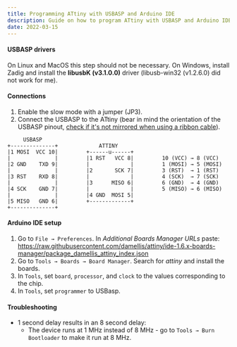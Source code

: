 ```yaml
---
title: Programming ATtiny with USBASP and Arduino IDE
description: Guide on how to program ATtiny with USBASP and Arduino IDE
date: 2022-03-15
---
```


#### USBASP drivers
On Linux and MacOS this step should not be necessary. On Windows, install Zadig and install the **libusbK (v3.1.0.0)** driver (libusb-win32 (v1.2.6.0) did not work for me).

#### Connections
1. Enable the slow mode with a jumper (JP3).
2. Connect the USBASP to the ATtiny (bear in mind the orientation of the USBASP pinout, [check if it's not mirrored when using a ribbon cable](https://www.randseq.org/2018/08/hooking-up-usbasp-programmer-to-attiny85.html)).

``` markup
     USBASP                 
+--------------+             ATTINY    
|1 MOSI  VCC 10|         +------u------+
|              |         |1 RST   VCC 8|         10 (VCC) → 8 (VCC)
|2 GND    TXD 9|         |             |         1 (MOSI) → 5 (MOSI)
|              |         |2       SCK 7|         3 (RST)  → 1 (RST)
|3 RST    RXD 8|         |             |         4 (SCK)  → 7 (SCK)
|              |         |3      MISO 6|         6 (GND)  → 4 (GND)
|4 SCK    GND 7|         |             |         5 (MISO) → 6 (MISO)   
|              |         |4 GND  MOSI 5|
|5 MISO   GND 6|         +-------------+
+--------------+         
```
#### Arduino IDE setup

1. Go to `File → Preferences`. In *Additional Boards Manager URLs* paste: https://raw.githubusercontent.com/damellis/attiny/ide-1.6.x-boards-manager/package_damellis_attiny_index.json
2. Go to `Tools → Boards → Board Manager`. Search for *attiny* and install the boards.
3. In `Tools`, set `board`, `processor`, and `clock` to the values corresponding to the chip.
4. In `Tools`, set `programmer` to USBasp.

#### Troubleshooting
- 1 second delay results in an 8 second delay:
    * The device runs at 1 MHz instead of 8 MHz - go to `Tools → Burn Bootloader` to make it run at 8 MHz.